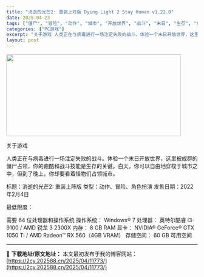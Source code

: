 ```yaml
---
title: "消逝的光芒2: 重装上阵版 Dying Light 2 Stay Human v1.22.0"
date: 2025-04-23
tags: ["僵尸", "冒险", "动作", "城市", "开放世界", "战斗", "末日", "生存", "角色", "角色扮演"]
categories: ["PC游戏"]
excerpt: "关于游戏 人类正在与病毒进行一场注定失败的战斗。体验一个末日开放世界，这里被成群的僵尸占领，你的跑酷和战斗技能是生存的关键。白天，你可以自由地穿梭于城市之中，但到了晚上，你却要看着怪物们占领城市。 标题：消逝的光芒2: 重装上阵版 类型：动作、冒险、角色扮演 发售日期：2022年2月4日 最低限度：&hellip;"
layout: post
---
```


<img class="aligncenter size-full wp-image-11764" src="https://2cy.202588.cn/wp-content/uploads/2025/04/2025042307523683.webp" alt="" width="460" height="215" />

关于游戏

人类正在与病毒进行一场注定失败的战斗。体验一个末日开放世界，这里被成群的僵尸占领，你的跑酷和战斗技能是生存的关键。白天，你可以自由地穿梭于城市之中，但到了晚上，你却要看着怪物们占领城市。

标题：消逝的光芒2: 重装上阵版
类型：动作、冒险、角色扮演
发售日期：2022年2月4日

最低限度：

需要 64 位处理器和操作系统
操作系统： Windows® 7
处理器： 英特尔酷睿 i3-9100 / AMD 锐龙 3 2300X
内存： 8 GB RAM
显卡： NVIDIA® GeForce® GTX 1050 Ti / AMD Radeon™ RX 560（4GB VRAM）
存储空间： 60 GB 可用空间

---
📖 **下载地址/原文地址：** 本文最初发布于我的博客网站：[https://2cy.202588.cn/2025/04/11773/](https://2cy.202588.cn/2025/04/11773/)
